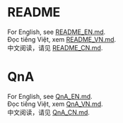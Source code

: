 # README

For English, see [README_EN.md](docs\README_EN.md).  
Đọc tiếng Việt, xem [README_VN.md](docs\README_VN.md).  
中文阅读，请见 [README_CN.md](docs\README_CN.md).

# QnA

For English, see [QnA_EN.md](docs\QnA_EN.md).  
Đọc tiếng Việt, xem [QnA_VN.md](docs\QnA_VN.md).  
中文阅读，请见 [QnA_CN.md](docs\QnA_CN.md).
